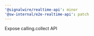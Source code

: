 ```yaml
---
'@signalwire/realtime-api': minor
'@sw-internal/e2e-realtime-api': patch
---
```


Expose calling.collect API
